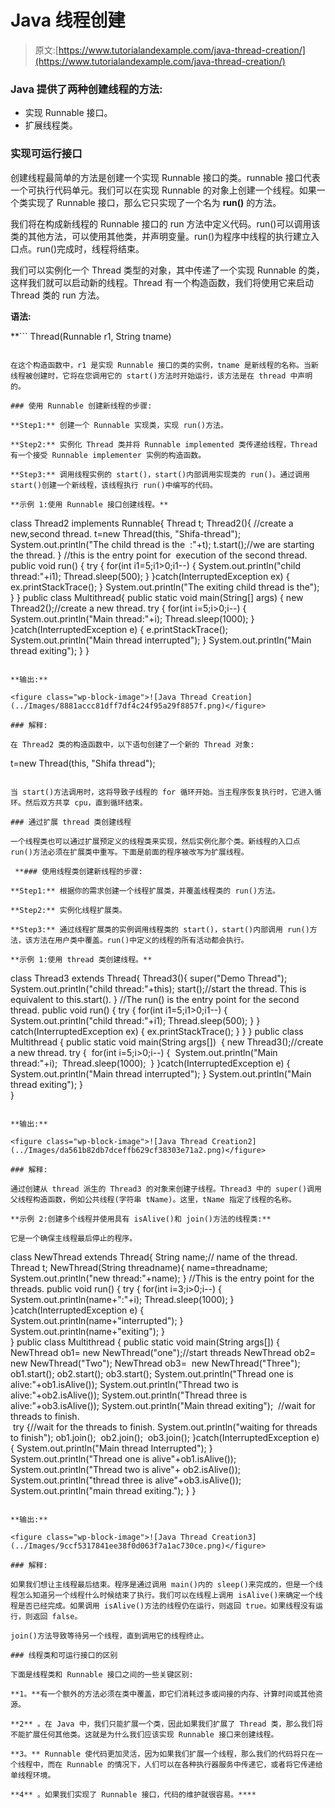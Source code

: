 # Java 线程创建

> 原文:[https://www.tutorialandexample.com/java-thread-creation/](https://www.tutorialandexample.com/java-thread-creation/)

### Java 提供了两种创建线程的方法:

*   实现 Runnable 接口。
*   扩展线程类。

### 实现可运行接口

创建线程最简单的方法是创建一个实现 Runnable 接口的类。runnable 接口代表一个可执行代码单元。我们可以在实现 Runnable 的对象上创建一个线程。如果一个类实现了 Runnable 接口，那么它只实现了一个名为 **run()** 的方法。

我们将在构成新线程的 Runnable 接口的 run 方法中定义代码。run()可以调用该类的其他方法，可以使用其他类，并声明变量。run()为程序中线程的执行建立入口点。run()完成时，线程将结束。

我们可以实例化一个 Thread 类型的对象，其中传递了一个实现 Runnable 的类，这样我们就可以启动新的线程。Thread 有一个构造函数，我们将使用它来启动 Thread 类的 run 方法。

**语法:**

 **```
Thread(Runnable r1,
String tname)
```

在这个构造函数中，r1 是实现 Runnable 接口的类的实例，tname 是新线程的名称。当新线程被创建时，它将在您调用它的 start()方法时开始运行，该方法是在 thread 中声明的。

### 使用 Runnable 创建新线程的步骤:

**Step1:** 创建一个 Runnable 实现类，实现 run()方法。

**Step2:** 实例化 Thread 类并将 Runnable implemented 类传递给线程，Thread 有一个接受 Runnable implementer 实例的构造函数。

**Step3:** 调用线程实例的 start()，start()内部调用实现类的 run()。通过调用 start()创建一个新线程，该线程执行 run()中编写的代码。

**示例 1:使用 Runnable 接口创建线程。**

```
class Thread2 implements Runnable{
 Thread t;
 Thread2(){
 //create a new,second thread.
 t=new Thread(this, "Shifa-thread"); 
 System.out.println("The child thread is the  :"+t);
 t.start();//we are starting the thread.
 }
 //this is the entry point for  execution of the second thread. 
 public void run()
 {
 try
 {
 for(int i1=5;i1>0;i1--) 
 {
 System.out.println("child thread:"+i1);
 Thread.sleep(500);
 }
 }catch(InterruptedException ex) 
 {
 ex.printStackTrace();
 }
 System.out.println("The exiting child thread is the"); 
 }
 }
 public class Multithread{
 public static void main(String[] args) { 
 new Thread2();//create a new thread.
 try
 {
 for(int i=5;i>0;i--) 
 {
 System.out.println("Main thread:"+i);
 Thread.sleep(1000);
 } 
 }catch(InterruptedException e) {
 e.printStackTrace();
 System.out.println("Main thread interrupted");
 }
 System.out.println("Main thread exiting");
 }
 } 
```

**输出:**

<figure class="wp-block-image">![Java Thread Creation](../Images/8881accc81dff7df4c24f95a29f8857f.png)</figure>

### 解释:

在 Thread2 类的构造函数中，以下语句创建了一个新的 Thread 对象:

```
t=new Thread(this, "Shifa thread");
```

当 start()方法调用时，这将导致子线程的 for 循环开始。当主程序恢复执行时，它进入循环。然后双方共享 cpu，直到循环结束。

### 通过扩展 thread 类创建线程

一个线程类也可以通过扩展预定义的线程类来实现，然后实例化那个类。新线程的入口点 run()方法必须在扩展类中重写。下面是前面的程序被改写为扩展线程。

 **### 使用线程类创建新线程的步骤:

**Step1:** 根据你的需求创建一个线程扩展类，并覆盖线程类的 run()方法。

**Step2:** 实例化线程扩展类。

**Step3:** 通过线程扩展类的实例调用线程类的 start()，start()内部调用 run()方法，该方法在用户类中覆盖。run()中定义的线程的所有活动都会执行。

**示例 1:使用 thread 类创建线程。**

```
class Thread3 extends Thread{
 Thread3(){
 super("Demo Thread");
 System.out.println("child thread:"+this);
 start();//start the thread. This is equivalent to this.start().
 } 
 //The run() is the entry point for the second thread.
 public void run()
 {
 try
 {
 for(int i1=5;i1>0;i1--) 
 { 
 System.out.println("child thread:"+i1);
 Thread.sleep(500);
 }
 } 
 catch(InterruptedException ex)
 {
 ex.printStackTrace();
 }
 }
 } 
 public class Multithread { 
 public static void main(String args[]) 
  { 
 new Thread3();//create a new thread.
 try 
 {
  for(int i=5;i>0;i--)
 {
  System.out.println("Main thread:"+i); 
  Thread.sleep(1000);
  }
 }catch(InterruptedException e) 
 { 
 System.out.println("Main thread interrupted");
 } 
 System.out.println("Main thread exiting"); 
 }  
 } 
```

**输出:**

<figure class="wp-block-image">![Java Thread Creation2](../Images/da561b82db7dceffb629cf38303e71a2.png)</figure>

### 解释:

通过创建从 thread 派生的 Thread3 的对象来创建子线程。Thread3 中的 super()调用父线程构造函数，例如公共线程(字符串 tName)。这里，tName 指定了线程的名称。

**示例 2:创建多个线程并使用具有 isAlive()和 join()方法的线程类:**

它是一个确保主线程最后停止的程序。

```
class NewThread extends Thread{
 String name;// name of the thread.
 Thread t;
 NewThread(String threadname){
 name=threadname; 
 System.out.println("new thread:"+name);
 }
 //This is the entry point for the threads.
 public void run() 
 { 
 try
 {
 for(int i=3;i>0;i--)
 { 
 System.out.println(name+":"+i);
 Thread.sleep(1000);
 }
 }catch(InterruptedException e)
 {  
 System.out.println(name+"interrupted");
 }
 System.out.println(name+"exiting");
 }  
 } 
 public class Multithread { 
 public static void main(String args[]) 
 { 
 NewThread ob1= new NewThread("one");//start threads 
 NewThread ob2= new NewThread("Two");
 NewThread ob3=  new NewThread("Three");
 ob1.start();
 ob2.start(); 
 ob3.start();
 System.out.println("Thread one is alive:"+ob1.isAlive());
 System.out.println("Thread two is alive:"+ob2.isAlive());
 System.out.println("Thread three is alive:"+ob3.isAlive());
 System.out.println("Main thread exiting");
  //wait for threads to finish.  
  try 
 {//wait for the threads to finish.
 System.out.println("waiting for threads to finish");
 ob1.join();
  ob2.join();
  ob3.join(); 
 }catch(InterruptedException e) {
 System.out.println("Main thread Interrupted");
 }
 System.out.println("Thread one is alive"+ob1.isAlive());
 System.out.println("Thread two is alive"+ ob2.isAlive());
 System.out.println("thread three is alive"+ob3.isAlive());
 System.out.println("main thread exiting.");
 } 
 } 
```

**输出:**

<figure class="wp-block-image">![Java Thread Creation3](../Images/9ccf5317841ee38f0d063f7a1ac730ce.png)</figure>

### 解释:

如果我们想让主线程最后结束。程序是通过调用 main()内的 sleep()来完成的，但是一个线程怎么知道另一个线程什么时候结束了执行。我们可以在线程上调用 isAlive()来确定一个线程是否已经完成。如果调用 isAlive()方法的线程仍在运行，则返回 true。如果线程没有运行，则返回 false。

join()方法导致等待另一个线程，直到调用它的线程终止。

### 线程类和可运行接口的区别

下面是线程类和 Runnable 接口之间的一些关键区别:

**1。**有一个额外的方法必须在类中覆盖，即它们消耗过多或间接的内存、计算时间或其他资源。

**2** 。在 Java 中，我们只能扩展一个类，因此如果我们扩展了 Thread 类，那么我们将不能扩展任何其他类。这就是为什么我们应该实现 Runnable 接口来创建线程。

**3。** Runnable 使代码更加灵活，因为如果我们扩展一个线程，那么我们的代码将只在一个线程中，而在 Runnable 的情况下，人们可以在各种执行器服务中传递它，或者将它传递给单线程环境。

**4** 。如果我们实现了 Runnable 接口，代码的维护就很容易。****